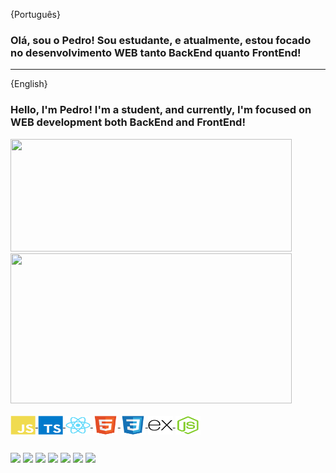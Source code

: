{Português}
### Olá, sou o Pedro! Sou estudante, e atualmente, estou focado no desenvolvimento WEB tanto BackEnd quanto FrontEnd!

--------------------------------------------------------------------------------------------------------------------

{English}
### Hello, I'm Pedro! I'm a student, and currently, I'm focused on WEB development both BackEnd and FrontEnd!

 <div>
  <a href="https://github.com/pepehaggeb">
  <img height="180em" width = "450em" src="https://github-readme-stats.vercel.app/api?username=pepehaggeb&show_icons=true&theme=dark&include_all_commits=true&count_private=true"/>
  <img height="240em" width = "450em" src="https://github-readme-stats.vercel.app/api/top-langs/?username=pepehaggeb&layout=compact&langs_count=7&theme=dark"/>
</div>
<div style="display: inline_block"><br>
  <img align="center" alt="Pedro-Js" height="30" width="40" src="https://raw.githubusercontent.com/devicons/devicon/master/icons/javascript/javascript-plain.svg">
  <img align="center" alt="Pedro-Ts" height="30" width="40" src="https://raw.githubusercontent.com/devicons/devicon/master/icons/typescript/typescript-plain.svg">
  <img align="center" alt="Pedro-React" height="30" width="40" src="https://raw.githubusercontent.com/devicons/devicon/master/icons/react/react-original.svg">
  <img align="center" alt="Pedro-HTML" height="30" width="40" src="https://raw.githubusercontent.com/devicons/devicon/master/icons/html5/html5-original.svg">
  <img align="center" alt="Pedro-CSS" height="30" width="40" src="https://raw.githubusercontent.com/devicons/devicon/master/icons/css3/css3-original.svg">
  <img align="center" alt="Pedro-Ex" height="30" width="40" src="https://github.com/devicons/devicon/blob/master/icons/express/express-original.svg">
  <img align="center" alt="Pedro-Ex" height="30" width="40" src="https://github.com/devicons/devicon/blob/master/icons/nodejs/nodejs-original.svg">

  <link rel="stylesheet" href="https://cdn.jsdelivr.net/gh/devicons/devicon@v2.12.0/devicon.min.css">
</div>
  
  ##
  
<div> 
  <a href="https://instagram.com/pepehaggeb" target="_blank"><img src="https://img.shields.io/badge/-Instagram-%23E4405F?style=for-the-badge&logo=instagram&logoColor=white"     target="_blank"></a>
  <a href = "mailto:pepehaggeb@gmail.com"><img src="https://img.shields.io/badge/-Gmail-%23333?style=for-the-badge&logo=gmail&logoColor=white" target="_blank"></a>
  <a><img src="https://img.shields.io/badge/JavaScript-323330?style=for-the-badge&logo=javascript&logoColor=F7DF1E" target="_blank"></a>
  <a><img src="https://img.shields.io/badge/TypeScript-007ACC?style=for-the-badge&logo=typescript&logoColor=white" target="_blank"></a>
  <a><img src="https://img.shields.io/badge/Node.js-43853D?style=for-the-badge&logo=node.js&logoColor=white" target="_blank"></a>
  <a><img src="https://img.shields.io/badge/CSS3-1572B6?style=for-the-badge&logo=css3&logoColor=white" target="_blank"></a>
  <a><img src="https://img.shields.io/badge/HTML5-E34F26?style=for-the-badge&logo=html5&logoColor=white" target="_blank"></a>
  
</div>
